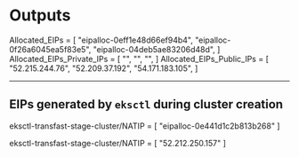 # Outputs

Allocated_EIPs = [
"eipalloc-0eff1e48d66ef94b4",
"eipalloc-0f26a6045ea5f83e5",
"eipalloc-04deb5ae83206d48d",
]
Allocated_EIPs_Private_IPs = [
"",
"",
"",
]
Allocated_EIPs_Public_IPs = [
"52.215.244.76",
"52.209.37.192",
"54.171.183.105",
]

---

## EIPs generated by `eksctl` during cluster creation

eksctl-transfast-stage-cluster/NATIP = [
"eipalloc-0e441d1c2b813b268"
]

eksctl-transfast-stage-cluster/NATIP = [
"52.212.250.157"
]
